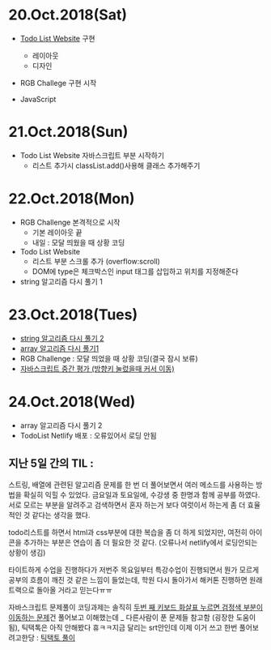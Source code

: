 # 20.Oct.2018(Sat)

* [Todo List Website](https://github.com/victoryjkkim92/Todo-List-Website) 구현
	- 레이아웃
	- 디자인 
	
* RGB Challege 구현 시작
* JavaScript 

# 21.Oct.2018(Sun)

* Todo List Website 자바스크립트 부분 시작하기
	- 리스트 추가시 classList.add()사용해 클래스 추가해주기

# 22.Oct.2018(Mon)

* RGB Challenge 본격적으로 시작
	+ 기본 레이아웃 끝
	+ 내일 : 모달 띄웠을 때 상황 코딩
* Todo List Website 
	 + 리스트 부분 스크롤 추가 (overflow:scroll)
	 + DOM에 type은 체크박스인  input 태그를 삽입하고 위치를 지정해준다 
* string 알고리즘 다시 풀기 1

# 23.Oct.2018(Tues)

* [string 알고리즘 다시 풀기 2](https://repl.it/@victoryjkkim92/string-algorithm)
* [array 알고리즘 다시 풀기1](https://repl.it/@victoryjkkim92/3-array-dasi-pulgi)
* RGB Challenge : 모달 띄었을 때 상황 코딩(결국 잠시 보류)
* [자바스크립트 중간 평가 (방향키 눌렀을때 커서 이동)](https://codepen.io/victoryjkkim92/pen/dgmRgq)

# 24.Oct.2018(Wed)

* array 알고리즘 다시 풀기 2
* TodoList Netlify 배포  :  오류있어서 로딩 안됨


## 지난 5일 간의 TIL : 

스트링, 배열에 관련된 알고리즘 문제를 한 번 더 풀어보면서 여러 메소드를 사용하는 방법을 확실히 익힐 수 있었다. 금요일과 토요일에, 수강생 중 한명과 함께 공부를 하였다. 서로 모르는 부분을 알려주고 검색하면서 혼자 하는거 보다 여럿이서 하는게 좀 더 효율적인 것 같다는 생각을 했다. 

todo리스트를 하면서 html과 css부분에 대한 복습을 좀 더 하게 되었지만, 여전히 아이콘을 추가하는 부분은 연습이 좀 더 필요한 것 같다. (오류나서 netlify에서 로딩안되는 상황이 생김) 

타이트하게 수업을 진행하다가 저번주 목요일부터 특강수업이 진행되면서 뭔가 모르게 공부의 흐름이 깨진 것 같은 느낌이 들었는데, 학원 다시 돌아가서 해커톤 진행하면 원래 트랙으로 돌아올 거라고 믿는다ㅠㅠ

자바스크립트 문제풀이 코딩과제는
솔직히 [두번 째 키보드 화살표 누르면 검정색 부분이 이동하는 문제](https://codepen.io/victoryjkkim92/pen/dgmRgq)건 풀어보고 이해했는데 _ 다른사람이 푼 문제들 참고함 (굉장한 도움이 됨), 
틱택톡은 아직 안해봤다 휴ㅋㅋ지금 달리는 srt안인데 이제 이거 쓰고 한번 풀어보려고한당 : [틱택토 풀이](https://codepen.io/victoryjkkim92/pen/WaaPQe)



